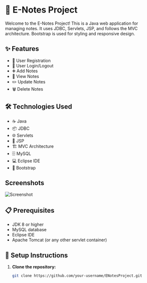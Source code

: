  # 📓 E-Notes Project

Welcome to the E-Notes Project! This is a Java web application for managing notes. It uses JDBC, Servlets, JSP, and follows the MVC architecture. Bootstrap is used for styling and responsive design.

## ✨ Features

- 📝 User Registration
- 🔐 User Login/Logout
- ➕ Add Notes
- 📄 View Notes
- ✏️ Update Notes
- 🗑️ Delete Notes

## 🛠️ Technologies Used

- ☕ Java
- 📦 JDBC
- 🌐 Servlets
- 📜 JSP
- 🏗️ MVC Architecture
- 🗄️ MySQL
- 💻 Eclipse IDE
- 🎨 Bootstrap
## Screenshots

![Screenshot](image/1.png)

## 📋 Prerequisites

- JDK 8 or higher
- MySQL database
- Eclipse IDE
- Apache Tomcat (or any other servlet container)

## 🚀 Setup Instructions

1. **Clone the repository:**
   ```sh
   git clone https://github.com/your-username/ENotesProject.git
